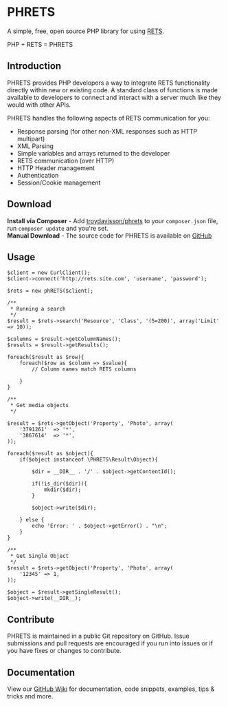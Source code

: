 # PHRETS

A simple, free, open source PHP library for using [RETS](http://rets.org).

PHP + RETS = PHRETS


## Introduction

PHRETS provides PHP developers a way to integrate RETS functionality directly within new or existing code. A standard class of functions is made available to developers to connect and interact with a server much like they would with other APIs.

PHRETS handles the following aspects of RETS communication for you:
* Response parsing (for other non-XML responses such as HTTP multipart)
* XML Parsing
* Simple variables and arrays returned to the developer
* RETS communication (over HTTP)
* HTTP Header management
* Authentication
* Session/Cookie management


## Download

**Install via Composer** - Add [troydavisson/phrets](https://packagist.org/packages/troydavisson/phrets) to your `composer.json` file, run `composer update` and you're set.  
**Manual Download** - The source code for PHRETS is available on [GitHub](http://github.com/troydavisson/PHRETS)


## Usage

    $client = new CurlClient(); 
    $client->connect('http://rets.site.com', 'username', 'password'); 

    $rets = new phRETS($client); 

    /**
     * Running a search
     */
    $result = $rets->search('Resource', 'Class', '(5=200)', array('Limit' => 10)); 

    $columns = $result->getColumnNames(); 
    $results = $result->getResults(); 

    foreach($result as $row){
        foreach($row as $column => $value){
            // Column names match RETS columns

        }
    }

    /**
     * Get media objects
     */

    $result = $rets->getObject('Property', 'Photo', array(
        '3791261'  => '*', 
        '3867614'  => '*', 
    )); 

    foreach($result as $object){
        if($object instanceof \PHRETS\Result\Object){

            $dir = __DIR__ . '/' . $object->getContentId(); 

            if(!is_dir($dir)){
                mkdir($dir); 
            }

            $object->write($dir);

        } else {
            echo 'Error: ' . $object->getError() . "\n"; 
        }
    }

    /**
     * Get Single Object
     */
    $result = $rets->getObject('Property', 'Photo', array(
        '12345' => 1,
    )); 

    $object = $result->getSingleResult(); 
    $object->write(__DIR__); 
     

## Contribute

PHRETS is maintained in a public Git repository on GitHub.  Issue submissions and pull requests are encouraged if you run into issues or if you have fixes or changes to contribute.

## Documentation

View our [GitHub Wiki](https://github.com/troydavisson/PHRETS/wiki) for documentation, code snippets, examples, tips & tricks and more.
